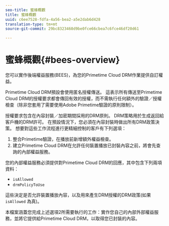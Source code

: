 ```yaml
---
seo-title: 蜜蜂概觀
title: 蜜蜂概觀
uuid: c6ee7528-fdfa-4a56-bea2-a5e2dab6d428
translation-type: tm+mt
source-git-commit: 29bc8323460d9be0fce66cbea7c6fce46df20d61

---
```



# 蜜蜂概觀{#bees-overview}

您可以實作後端權益服務(BEES)，為您的Primetime Cloud DRM作業提供自訂權益。

Primetime Cloud DRM預設會使用匿名授權傳送。 這表示所有傳送至Primetime Cloud DRM的授權要求都會傳回有效的授權，而不需執行任何額外的驗證／授權檢查（除非您套用了需要使用Adobe Primetime驗證的原則限制）。

授權要求包含在內容封裝／加密期間採用的DRM原則。 DRM策略用於生成返回給客戶機的DRM許可。 在預設情況下，您必須在內容封裝時做出所有DRM政策決策。 想要對這些工作流程進行更精細控制的客戶有下列選項：

1. 整合Primetime驗證，在播放前新增額外權益檢查。
1. 建立Primetime Cloud DRM在允許任何裝置播放已封裝內容之前，將會先查詢的內部權益服務。

您的內部權益服務必須提供對Primetime Cloud DRM的回應，其中包含下列兩項資料：

* `isAllowed`
* `drmPolicyToUse`

這些決定是否允許裝置播放內容，以及用來產生DRM授權的DRM政策(如果 `isAllowed` 為真)。

本檔案涵蓋您完成上述選項2所需要執行的工作：實作您自己的內部外部權益服務，並將它提供給Primetime Cloud DRM，以取得您已封裝的內容。
